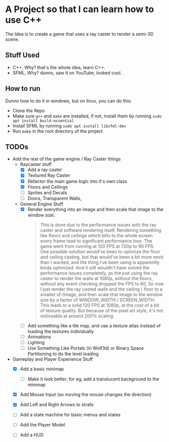 # A Project so that I can learn how to use C++

The Idea is to create a game that uses a ray caster to render a semi-3D scene.

## Stuff Used

- C++, Why? that's the whole idea, learn C++.
- SFML, Why? dunno, saw it on YouTube, looked cool.

## How to run

Dunno how to do it in windows, but on linux, you can do this:
 - Clone the Repo
 - Make sure `g++` and `make` are installed, if not, install them by running `sudo apt install build-essential`
 - Install SFML by running `sudo apt install libsfml-dev`
 - Run `make` in the root directory of the project

## TODOs

- Add the rest of the game engine / Ray Caster things
  - Raycaster stuff
    - [x] Add a ray caster
    - [x] Textured Ray Caster
    - [x] Refactor the main game logic into it's own class
    - [x] Floors and Ceilings
    - [ ] Sprites and Decals
    - [ ] Doors, Transparent Walls,
  - General Engine Stuff
    - [x] Render everything into an image and then scale that image to the window size.
      > This is done due to the performance issues with the ray caster and software rendering itself. 
      > Rendering something like floors and ceilings which blits to the whole screen every frame lead to significant performance loss. The game went from running at 120 FPS at 720p to 90 FPS.
      > One possible solution would've been to optimize the floor and ceiling casting, but that would've been a bit more work than I wanted, and the thing I've been using is apparently kinda optimized.
      > And it still wouldn't have solved the performance issues completely, as the just using the ray caster to render the walls at 1080p, without the floors, without any event checking dropped the FPS to 60,
      > So now I just render the ray casted walls and the ceiling / floor to a smaller sf::Image, and then scale that image to the window size by a factor of WINDOW_WIDTH / SCREEN_WIDTH.
      > This leads to a solid 120 FPS at 1080p, at the cost of a bit of texture quality. But because of the pixel art style, it's not noticeable at around 200% scaling.
    - [ ] Add something like a tile map, and use a texture atlas instead of loading the textures individually
    - [ ] Animations
    - [ ] Lighting
    - [ ] Use Something Like Portals (in Wolf3d) or Binary Space Partitioning to do the level loading
- Gameplay and Player Experience Stuff
  - [x] Add a basic minimap
    - [ ] Make it look better, for eg, add a translucent background to the minimap
  - [x] Add Mouse Input (so moving the mouse changes the direction)
  - [x] Add Left and Right Arrows to strafe
  - [ ] Add a state machine for basic menus and states
  - [ ] Add the Player Model
  - [ ] Add a HUD
 
